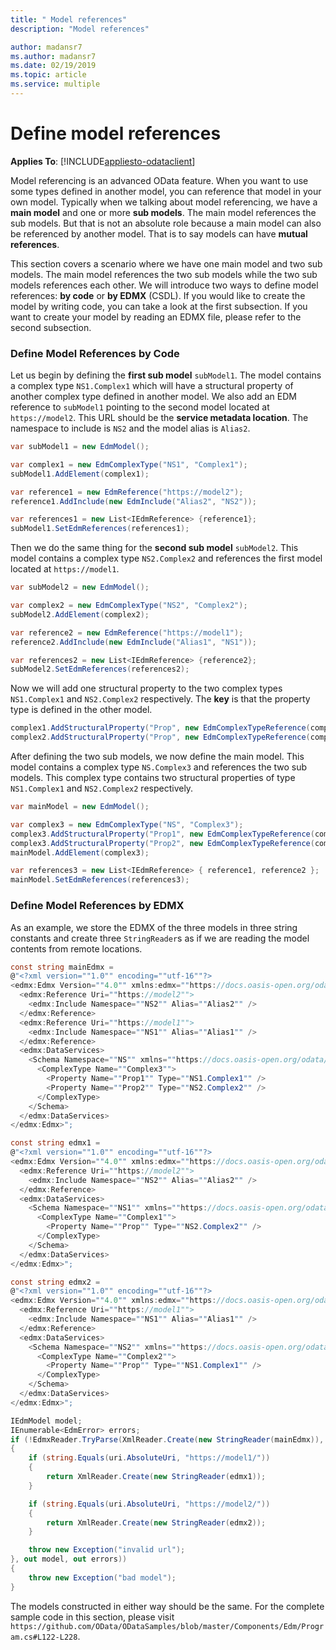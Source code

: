 ```yaml
---
title: " Model references"
description: "Model references"

author: madansr7
ms.author: madansr7
ms.date: 02/19/2019
ms.topic: article
ms.service: multiple
---
```

# Define model references
**Applies To**: [!INCLUDE[appliesto-odataclient](../../includes/appliesto-odatalib-v6.md)]

Model referencing is an advanced OData feature. When you want to use some types defined in another model, you can reference that model in your own model. Typically when we talking about model referencing, we have a **main model** and one or more **sub models**. The main model references the sub models. But that is not an absolute role because a main model can also be referenced by another model. That is to say models can have **mutual references**.

This section covers a scenario where we have one main model and two sub models. The main model references the two sub models while the two sub models references each other. We will introduce two ways to define model references: **by code** or **by EDMX** (CSDL). If you would like to create the model by writing code, you can take a look at the first subsection. If you want to create your model by reading an EDMX file, please refer to the second subsection.

### Define Model References by Code
Let us begin by defining the **first sub model** `subModel1`. The model contains a complex type `NS1.Complex1` which will have a structural property of another complex type defined in another model. We also add an EDM reference to `subModel1` pointing to the second model located at `https://model2`. This URL should be the **service metadata location**. The namespace to include is `NS2` and the model alias is `Alias2`.

``` csharp
var subModel1 = new EdmModel();

var complex1 = new EdmComplexType("NS1", "Complex1");
subModel1.AddElement(complex1);

var reference1 = new EdmReference("https://model2");
reference1.AddInclude(new EdmInclude("Alias2", "NS2"));

var references1 = new List<IEdmReference> {reference1};
subModel1.SetEdmReferences(references1);
```

Then we do the same thing for the **second sub model** `subModel2`. This model contains a complex type `NS2.Complex2` and references the first model located at `https://model1`.

``` csharp
var subModel2 = new EdmModel();

var complex2 = new EdmComplexType("NS2", "Complex2");
subModel2.AddElement(complex2);

var reference2 = new EdmReference("https://model1");
reference2.AddInclude(new EdmInclude("Alias1", "NS1"));

var references2 = new List<IEdmReference> {reference2};
subModel2.SetEdmReferences(references2);
```

Now we will add one structural property to the two complex types `NS1.Complex1` and `NS2.Complex2` respectively. The **key** is that the property type is defined in the other model.

``` csharp
complex1.AddStructuralProperty("Prop", new EdmComplexTypeReference(complex2, true));
complex2.AddStructuralProperty("Prop", new EdmComplexTypeReference(complex1, true));
```

After defining the two sub models, we now define the main model. This model contains a complex type `NS.Complex3` and references the two sub models. This complex type contains two structural properties of type `NS1.Complex1` and `NS2.Complex2` respectively.

``` csharp
var mainModel = new EdmModel();

var complex3 = new EdmComplexType("NS", "Complex3");
complex3.AddStructuralProperty("Prop1", new EdmComplexTypeReference(complex1, true));
complex3.AddStructuralProperty("Prop2", new EdmComplexTypeReference(complex2, true));
mainModel.AddElement(complex3);

var references3 = new List<IEdmReference> { reference1, reference2 };
mainModel.SetEdmReferences(references3);
```

### Define Model References by EDMX
As an example, we store the EDMX of the three models in three string constants and create three `StringReader`s as if we are reading the model contents from remote locations.

``` csharp
const string mainEdmx =
@"<?xml version=""1.0"" encoding=""utf-16""?>
<edmx:Edmx Version=""4.0"" xmlns:edmx=""https://docs.oasis-open.org/odata/ns/edmx"">
  <edmx:Reference Uri=""https://model2"">
    <edmx:Include Namespace=""NS2"" Alias=""Alias2"" />
  </edmx:Reference>
  <edmx:Reference Uri=""https://model1"">
    <edmx:Include Namespace=""NS1"" Alias=""Alias1"" />
  </edmx:Reference>
  <edmx:DataServices>
    <Schema Namespace=""NS"" xmlns=""https://docs.oasis-open.org/odata/ns/edm"">
      <ComplexType Name=""Complex3"">
        <Property Name=""Prop1"" Type=""NS1.Complex1"" />
        <Property Name=""Prop2"" Type=""NS2.Complex2"" />
      </ComplexType>
    </Schema>
  </edmx:DataServices>
</edmx:Edmx>";

const string edmx1 =
@"<?xml version=""1.0"" encoding=""utf-16""?>
<edmx:Edmx Version=""4.0"" xmlns:edmx=""https://docs.oasis-open.org/odata/ns/edmx"">
  <edmx:Reference Uri=""https://model2"">
    <edmx:Include Namespace=""NS2"" Alias=""Alias2"" />
  </edmx:Reference>
  <edmx:DataServices>
    <Schema Namespace=""NS1"" xmlns=""https://docs.oasis-open.org/odata/ns/edm"">
      <ComplexType Name=""Complex1"">
        <Property Name=""Prop"" Type=""NS2.Complex2"" />
      </ComplexType>
    </Schema>
  </edmx:DataServices>
</edmx:Edmx>";

const string edmx2 =
@"<?xml version=""1.0"" encoding=""utf-16""?>
<edmx:Edmx Version=""4.0"" xmlns:edmx=""https://docs.oasis-open.org/odata/ns/edmx"">
  <edmx:Reference Uri=""https://model1"">
    <edmx:Include Namespace=""NS1"" Alias=""Alias1"" />
  </edmx:Reference>
  <edmx:DataServices>
    <Schema Namespace=""NS2"" xmlns=""https://docs.oasis-open.org/odata/ns/edm"">
      <ComplexType Name=""Complex2"">
        <Property Name=""Prop"" Type=""NS1.Complex1"" />
      </ComplexType>
    </Schema>
  </edmx:DataServices>
</edmx:Edmx>";

IEdmModel model;
IEnumerable<EdmError> errors;
if (!EdmxReader.TryParse(XmlReader.Create(new StringReader(mainEdmx)), (uri) =>
{
    if (string.Equals(uri.AbsoluteUri, "https://model1/"))
    {
        return XmlReader.Create(new StringReader(edmx1));
    }

    if (string.Equals(uri.AbsoluteUri, "https://model2/"))
    {
        return XmlReader.Create(new StringReader(edmx2));
    }

    throw new Exception("invalid url");
}, out model, out errors))
{
    throw new Exception("bad model");
}
```

The models constructed in either way should be the same. For the complete sample code in this section, please visit `https://github.com/OData/ODataSamples/blob/master/Components/Edm/Program.cs#L122-L228`.